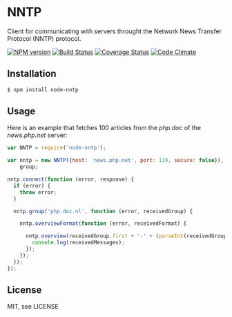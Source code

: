 # NNTP

Client for communicating with servers throught the Network News Transfer Protocol (NNTP) protocol.

[![NPM version](https://badge.fury.io/js/node-nntp.png)](http://badge.fury.io/js/node-nntp)
[![Build Status](https://travis-ci.org/RobinvdVleuten/node-nntp.png?branch=master)](https://travis-ci.org/RobinvdVleuten/node-nntp)
[![Coverage Status](https://coveralls.io/repos/RobinvdVleuten/node-nntp/badge.png)](https://coveralls.io/r/RobinvdVleuten/node-nntp)
[![Code Climate](https://codeclimate.com/github/RobinvdVleuten/node-nntp.png)](https://codeclimate.com/github/RobinvdVleuten/node-nntp)

## Installation

```bash
$ npm install node-nntp
```

## Usage

Here is an example that fetches 100 articles from the _php.doc_ of the _news.php.net_ server:

```javascript
var NNTP = require('node-nntp');

var nntp = new NNTP({host: 'news.php.net', port: 119, secure: false}),
    group;

nntp.connect(function (error, response) {
  if (error) {
    throw error;
  }

  nntp.group('php.doc.nl', function (error, receivedGroup) {

    nntp.overviewFormat(function (error, receivedFormat) {

      nntp.overview(receivedGroup.first + '-' + (parseInt(receivedGroup.first, 10) + 100), receivedFormat, function (error, receivedMessages) {
        console.log(receivedMessages);
      });
    });
  });
});
```

## License

MIT, see LICENSE
